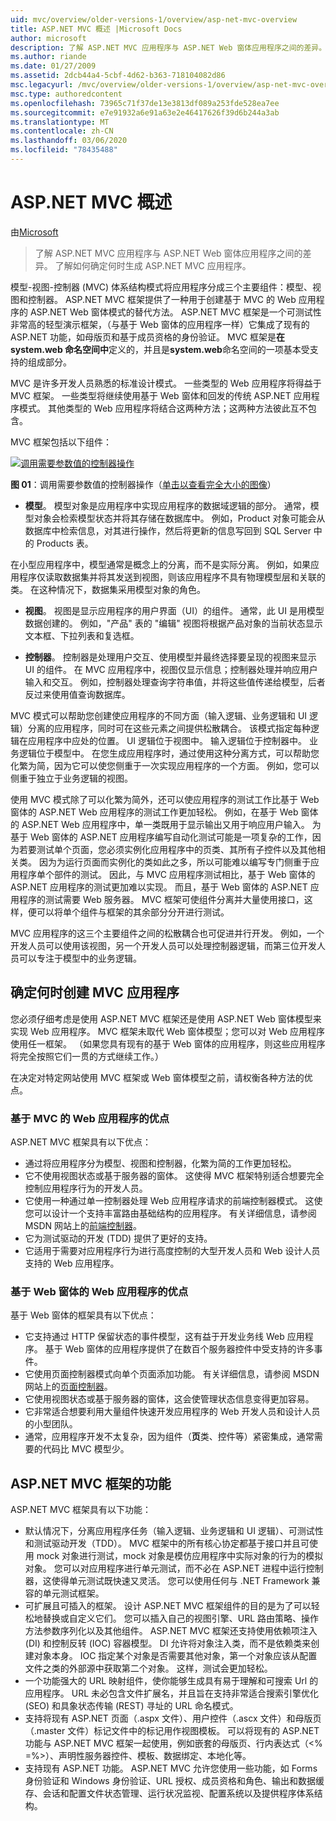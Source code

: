 ```yaml
---
uid: mvc/overview/older-versions-1/overview/asp-net-mvc-overview
title: ASP.NET MVC 概述 |Microsoft Docs
author: microsoft
description: 了解 ASP.NET MVC 应用程序与 ASP.NET Web 窗体应用程序之间的差异。 了解如何确定何时生成 ASP.NET MVC 应用程序。
ms.author: riande
ms.date: 01/27/2009
ms.assetid: 2dcb44a4-5cbf-4d62-b363-718104082d86
msc.legacyurl: /mvc/overview/older-versions-1/overview/asp-net-mvc-overview
msc.type: authoredcontent
ms.openlocfilehash: 73965c71f37de13e3813df089a253fde528ea7ee
ms.sourcegitcommit: e7e91932a6e91a63e2e46417626f39d6b244a3ab
ms.translationtype: MT
ms.contentlocale: zh-CN
ms.lasthandoff: 03/06/2020
ms.locfileid: "78435488"
---
```

# <a name="aspnet-mvc-overview"></a>ASP.NET MVC 概述

由[Microsoft](https://github.com/microsoft)

> 了解 ASP.NET MVC 应用程序与 ASP.NET Web 窗体应用程序之间的差异。 了解如何确定何时生成 ASP.NET MVC 应用程序。

模型-视图-控制器 (MVC) 体系结构模式将应用程序分成三个主要组件：模型、视图和控制器。 ASP.NET MVC 框架提供了一种用于创建基于 MVC 的 Web 应用程序的 ASP.NET Web 窗体模式的替代方法。 ASP.NET MVC 框架是一个可测试性非常高的轻型演示框架，（与基于 Web 窗体的应用程序一样）它集成了现有的 ASP.NET 功能，如母版页和基于成员资格的身份验证。 MVC 框架是**在 system.web 命名空间中**定义的，并且是**system.web**命名空间的一项基本受支持的组成部分。   
  
MVC 是许多开发人员熟悉的标准设计模式。 一些类型的 Web 应用程序将得益于 MVC 框架。 一些类型将继续使用基于 Web 窗体和回发的传统 ASP.NET 应用程序模式。 其他类型的 Web 应用程序将结合这两种方法；这两种方法彼此互不包含。   
  
MVC 框架包括以下组件：

[![调用需要参数值的控制器操作](asp-net-mvc-overview/_static/image1.jpg)](asp-net-mvc-overview/_static/image1.png)

**图 01**：调用需要参数值的控制器操作（[单击以查看完全大小的图像](asp-net-mvc-overview/_static/image2.png)）

- **模型**。 模型对象是应用程序中实现应用程序的数据域逻辑的部分。 通常，模型对象会检索模型状态并将其存储在数据库中。 例如，Product 对象可能会从数据库中检索信息，对其进行操作，然后将更新的信息写回到 SQL Server 中的 Products 表。

在小型应用程序中，模型通常是概念上的分离，而不是实际分离。 例如，如果应用程序仅读取数据集并将其发送到视图，则该应用程序不具有物理模型层和关联的类。 在这种情况下，数据集采用模型对象的角色。

- **视图**。 视图是显示应用程序的用户界面（UI）的组件。 通常，此 UI 是用模型数据创建的。 例如，"产品" 表的 "编辑" 视图将根据产品对象的当前状态显示文本框、下拉列表和复选框。

- **控制器**。 控制器是处理用户交互、使用模型并最终选择要呈现的视图来显示 UI 的组件。 在 MVC 应用程序中，视图仅显示信息；控制器处理并响应用户输入和交互。 例如，控制器处理查询字符串值，并将这些值传递给模型，后者反过来使用值查询数据库。

MVC 模式可以帮助您创建使应用程序的不同方面（输入逻辑、业务逻辑和 UI 逻辑）分离的应用程序，同时可在这些元素之间提供松散耦合。 该模式指定每种逻辑在应用程序中应处的位置。 UI 逻辑位于视图中。 输入逻辑位于控制器中。 业务逻辑位于模型中。 在您生成应用程序时，通过使用这种分离方式，可以帮助您化繁为简，因为它可以使您侧重于一次实现应用程序的一个方面。 例如，您可以侧重于独立于业务逻辑的视图。   
  
使用 MVC 模式除了可以化繁为简外，还可以使应用程序的测试工作比基于 Web 窗体的 ASP.NET Web 应用程序的测试工作更加轻松。 例如，在基于 Web 窗体的 ASP.NET Web 应用程序中，单一类既用于显示输出又用于响应用户输入。 为基于 Web 窗体的 ASP.NET 应用程序编写自动化测试可能是一项复杂的工作，因为若要测试单个页面，您必须实例化应用程序中的页类、其所有子控件以及其他相关类。 因为为运行页面而实例化的类如此之多，所以可能难以编写专门侧重于应用程序单个部件的测试。 因此，与 MVC 应用程序测试相比，基于 Web 窗体的 ASP.NET 应用程序的测试更加难以实现。 而且，基于 Web 窗体的 ASP.NET 应用程序的测试需要 Web 服务器。 MVC 框架可使组件分离并大量使用接口，这样，便可以将单个组件与框架的其余部分分开进行测试。   
  
MVC 应用程序的这三个主要组件之间的松散耦合也可促进并行开发。 例如，一个开发人员可以使用该视图，另一个开发人员可以处理控制器逻辑，而第三位开发人员可以专注于模型中的业务逻辑。

## <a name="deciding-when-to-create-an-mvc-application"></a>确定何时创建 MVC 应用程序

您必须仔细考虑是使用 ASP.NET MVC 框架还是使用 ASP.NET Web 窗体模型来实现 Web 应用程序。 MVC 框架未取代 Web 窗体模型；您可以对 Web 应用程序使用任一框架。 （如果您具有现有的基于 Web 窗体的应用程序，则这些应用程序将完全按照它们一贯的方式继续工作。）   
  
在决定对特定网站使用 MVC 框架或 Web 窗体模型之前，请权衡各种方法的优点。

### <a name="advantages-of-an-mvc-based-web-application"></a>基于 MVC 的 Web 应用程序的优点

ASP.NET MVC 框架具有以下优点：

- 通过将应用程序分为模型、视图和控制器，化繁为简的工作更加轻松。
- 它不使用视图状态或基于服务器的窗体。 这使得 MVC 框架特别适合想要完全控制应用程序行为的开发人员。
- 它使用一种通过单一控制器处理 Web 应用程序请求的前端控制器模式。 这使您可以设计一个支持丰富路由基础结构的应用程序。 有关详细信息，请参阅 MSDN 网站上的[前端控制器](https://go.microsoft.com/fwlink/?LinkId=106357 "前台控制器")。
- 它为测试驱动的开发 (TDD) 提供了更好的支持。
- 它适用于需要对应用程序行为进行高度控制的大型开发人员和 Web 设计人员支持的 Web 应用程序。

### <a name="advantages-of-a-web-forms-based-web-application"></a>基于 Web 窗体的 Web 应用程序的优点

基于 Web 窗体的框架具有以下优点：

- 它支持通过 HTTP 保留状态的事件模型，这有益于开发业务线 Web 应用程序。 基于 Web 窗体的应用程序提供了在数百个服务器控件中受支持的许多事件。
- 它使用页面控制器模式向单个页面添加功能。 有关详细信息，请参阅 MSDN 网站上的[页面控制器](https://go.microsoft.com/fwlink/?LinkId=106359 "页面控制器")。
- 它使用视图状态或基于服务器的窗体，这会使管理状态信息变得更加容易。
- 它非常适合想要利用大量组件快速开发应用程序的 Web 开发人员和设计人员的小型团队。
- 通常，应用程序开发不太复杂，因为组件（**页**类、控件等）紧密集成，通常需要的代码比 MVC 模型少。

## <a name="features-of-the-aspnet-mvc-framework"></a>ASP.NET MVC 框架的功能

ASP.NET MVC 框架具有以下功能：

- 默认情况下，分离应用程序任务（输入逻辑、业务逻辑和 UI 逻辑）、可测试性和测试驱动开发（TDD）。 MVC 框架中的所有核心协定都基于接口并且可使用 mock 对象进行测试，mock 对象是模仿应用程序中实际对象的行为的模拟对象。 您可以对应用程序进行单元测试，而不必在 ASP.NET 进程中运行控制器，这使得单元测试既快速又灵活。 您可以使用任何与 .NET Framework 兼容的单元测试框架。
- 可扩展且可插入的框架。 设计 ASP.NET MVC 框架组件的目的是为了可以轻松地替换或自定义它们。 您可以插入自己的视图引擎、URL 路由策略、操作方法参数序列化以及其他组件。 ASP.NET MVC 框架还支持使用依赖项注入 (DI) 和控制反转 (IOC) 容器模型。 DI 允许将对象注入类，而不是依赖类来创建对象本身。 IOC 指定某个对象是否需要其他对象，第一个对象应该从配置文件之类的外部源中获取第二个对象。 这样，测试会更加轻松。
- 一个功能强大的 URL 映射组件，使你能够生成具有易于理解和可搜索 Url 的应用程序。 URL 未必包含文件扩展名，并且旨在支持非常适合搜索引擎优化 (SEO) 和具象状态传输 (REST) 寻址的 URL 命名模式。
- 支持将现有 ASP.NET 页面（.aspx 文件）、用户控件（.ascx 文件）和母版页（.master 文件）标记文件中的标记用作视图模板。 可以将现有的 ASP.NET 功能与 ASP.NET MVC 框架一起使用，例如嵌套的母版页、行内表达式（&lt;% =%&gt;）、声明性服务器控件、模板、数据绑定、本地化等。
- 支持现有 ASP.NET 功能。 ASP.NET MVC 允许您使用一些功能，如 Forms 身份验证和 Windows 身份验证、URL 授权、成员资格和角色、输出和数据缓存、会话和配置文件状态管理、运行状况监视、配置系统以及提供程序体系结构。
